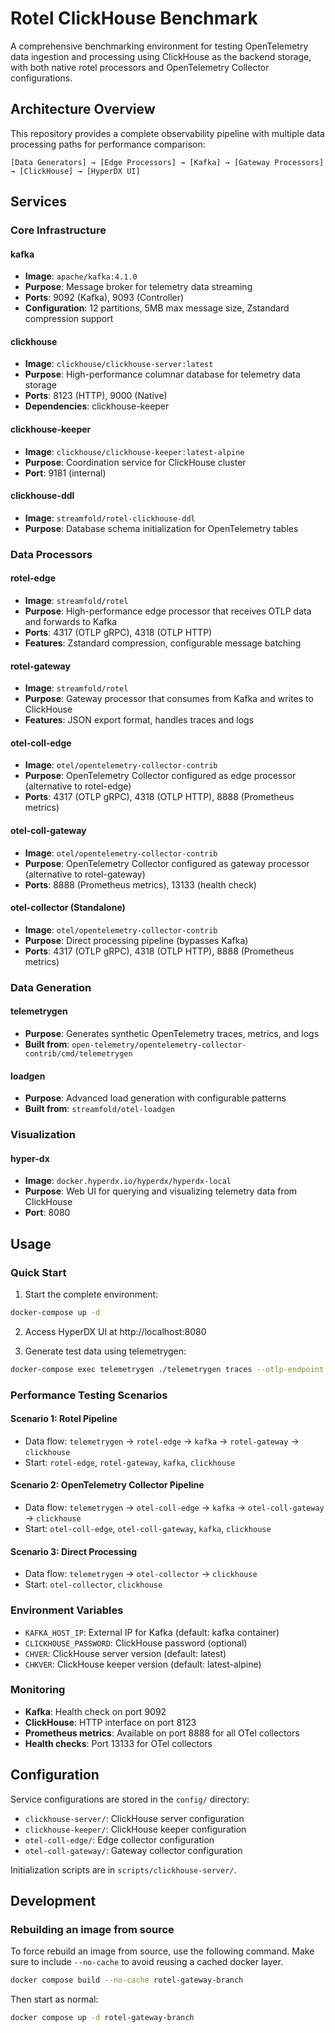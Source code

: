 # Rotel ClickHouse Benchmark

A comprehensive benchmarking environment for testing OpenTelemetry data ingestion and processing using ClickHouse as the backend storage, with both native rotel processors and OpenTelemetry Collector configurations.

## Architecture Overview

This repository provides a complete observability pipeline with multiple data processing paths for performance comparison:

```
[Data Generators] → [Edge Processors] → [Kafka] → [Gateway Processors] → [ClickHouse] → [HyperDX UI]
```

## Services

### Core Infrastructure

#### **kafka**
- **Image**: `apache/kafka:4.1.0`
- **Purpose**: Message broker for telemetry data streaming
- **Ports**: 9092 (Kafka), 9093 (Controller)
- **Configuration**: 12 partitions, 5MB max message size, Zstandard compression support

#### **clickhouse**
- **Image**: `clickhouse/clickhouse-server:latest`
- **Purpose**: High-performance columnar database for telemetry data storage
- **Ports**: 8123 (HTTP), 9000 (Native)
- **Dependencies**: clickhouse-keeper

#### **clickhouse-keeper**
- **Image**: `clickhouse/clickhouse-keeper:latest-alpine`
- **Purpose**: Coordination service for ClickHouse cluster
- **Port**: 9181 (internal)

#### **clickhouse-ddl**
- **Image**: `streamfold/rotel-clickhouse-ddl`
- **Purpose**: Database schema initialization for OpenTelemetry tables

### Data Processors

#### **rotel-edge**
- **Image**: `streamfold/rotel`
- **Purpose**: High-performance edge processor that receives OTLP data and forwards to Kafka
- **Ports**: 4317 (OTLP gRPC), 4318 (OTLP HTTP)
- **Features**: Zstandard compression, configurable message batching

#### **rotel-gateway**
- **Image**: `streamfold/rotel`
- **Purpose**: Gateway processor that consumes from Kafka and writes to ClickHouse
- **Features**: JSON export format, handles traces and logs

#### **otel-coll-edge**
- **Image**: `otel/opentelemetry-collector-contrib`
- **Purpose**: OpenTelemetry Collector configured as edge processor (alternative to rotel-edge)
- **Ports**: 4317 (OTLP gRPC), 4318 (OTLP HTTP), 8888 (Prometheus metrics)

#### **otel-coll-gateway**
- **Image**: `otel/opentelemetry-collector-contrib`
- **Purpose**: OpenTelemetry Collector configured as gateway processor (alternative to rotel-gateway)
- **Ports**: 8888 (Prometheus metrics), 13133 (health check)

#### **otel-collector** (Standalone)
- **Image**: `otel/opentelemetry-collector-contrib`
- **Purpose**: Direct processing pipeline (bypasses Kafka)
- **Ports**: 4317 (OTLP gRPC), 4318 (OTLP HTTP), 8888 (Prometheus metrics)

### Data Generation

#### **telemetrygen**
- **Purpose**: Generates synthetic OpenTelemetry traces, metrics, and logs
- **Built from**: `open-telemetry/opentelemetry-collector-contrib/cmd/telemetrygen`

#### **loadgen**
- **Purpose**: Advanced load generation with configurable patterns
- **Built from**: `streamfold/otel-loadgen`

### Visualization

#### **hyper-dx**
- **Image**: `docker.hyperdx.io/hyperdx/hyperdx-local`
- **Purpose**: Web UI for querying and visualizing telemetry data from ClickHouse
- **Port**: 8080

## Usage

### Quick Start

1. Start the complete environment:
```bash
docker-compose up -d
```

2. Access HyperDX UI at http://localhost:8080

3. Generate test data using telemetrygen:
```bash
docker-compose exec telemetrygen ./telemetrygen traces --otlp-endpoint http://rotel-edge:4317
```

### Performance Testing Scenarios

#### Scenario 1: Rotel Pipeline
- Data flow: `telemetrygen` → `rotel-edge` → `kafka` → `rotel-gateway` → `clickhouse`
- Start: `rotel-edge`, `rotel-gateway`, `kafka`, `clickhouse`

#### Scenario 2: OpenTelemetry Collector Pipeline  
- Data flow: `telemetrygen` → `otel-coll-edge` → `kafka` → `otel-coll-gateway` → `clickhouse`
- Start: `otel-coll-edge`, `otel-coll-gateway`, `kafka`, `clickhouse`

#### Scenario 3: Direct Processing
- Data flow: `telemetrygen` → `otel-collector` → `clickhouse`
- Start: `otel-collector`, `clickhouse`

### Environment Variables

- `KAFKA_HOST_IP`: External IP for Kafka (default: kafka container)
- `CLICKHOUSE_PASSWORD`: ClickHouse password (optional)
- `CHVER`: ClickHouse server version (default: latest)
- `CHKVER`: ClickHouse keeper version (default: latest-alpine)

### Monitoring

- **Kafka**: Health check on port 9092
- **ClickHouse**: HTTP interface on port 8123
- **Prometheus metrics**: Available on port 8888 for all OTel collectors
- **Health checks**: Port 13133 for OTel collectors

## Configuration

Service configurations are stored in the `config/` directory:
- `clickhouse-server/`: ClickHouse server configuration
- `clickhouse-keeper/`: ClickHouse keeper configuration  
- `otel-coll-edge/`: Edge collector configuration
- `otel-coll-gateway/`: Gateway collector configuration

Initialization scripts are in `scripts/clickhouse-server/`.

## Development

### Rebuilding an image from source

To force rebuild an image from source, use the following command. Make sure to include
`--no-cache` to avoid reusing a cached docker layer.

```bash
docker compose build --no-cache rotel-gateway-branch
```

Then start as normal:

```bash
docker compose up -d rotel-gateway-branch
```
